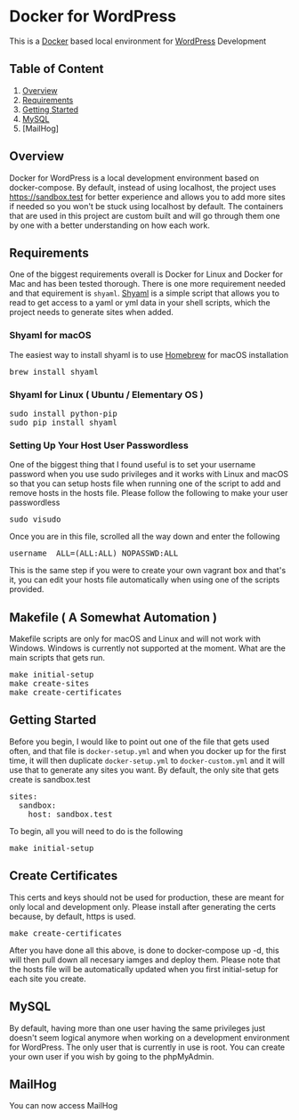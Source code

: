 # Docker for WordPress
This is a [Docker](https://www.docker.com) based local environment for [WordPress](https://wordpress.org) Development

## Table of Content

1. [Overview](https://github.com/benlumia007/docker-for-wordpress#overview)
2. [Requirements](https://github.com/benlumia007/docker-for-wordpress#requirements)
3. [Getting Started](https://github.com/benlumia007/docker-for-wordpress#getting-started)
4. [MySQL](https://github.com/benlumia007/docker-for-wordpress#mysql)
5. [MailHog]

## Overview
Docker for WordPress is a local development environment based on docker-compose. By default, instead of using localhost, the project uses https://sandbox.test for better experience and allows you to add more sites if needed so you won't be stuck using localhost by default. The containers that are used in this project are custom built and will go through them one by one with a better understanding on how each work. 

## Requirements
One of the biggest requirements overall is Docker for Linux and Docker for Mac and has been tested thorough. There is one more requirement needed and that equirement is <code>shyaml</code>. [Shyaml](https://pypi.org/project/shyaml/) is a simple script that allows you to read to get access to a yaml or yml data in your shell scripts, which the project needs to generate sites when added. 

### Shyaml for macOS
The easiest way to install shyaml is to use [Homebrew](https://github.com/Homebrew/brew/) for macOS installation
<pre>
brew install shyaml
</pre>

### Shyaml for Linux ( Ubuntu / Elementary OS )
<pre>
sudo install python-pip
sudo pip install shyaml
</pre>

### Setting Up Your Host User Passwordless
One of the biggest thing that I found useful is to set your username password when you use sudo privileges and it works with Linux and macOS so that you can setup hosts file when running one of the script to add and remove hosts in the hosts file. Please follow the following to make your user passwordless
<pre>
sudo visudo
</pre>
Once you are in this file, scrolled all the way down and enter the following
<pre>
username  ALL=(ALL:ALL) NOPASSWD:ALL
</pre>
This is the same step if you were to create your own vagrant box and that's it, you can edit your hosts file automatically when using one of the scripts provided.

## Makefile ( A Somewhat Automation )
Makefile scripts are only for macOS and Linux and will not work with Windows. Windows is currently not supported at the moment. What are the main scripts that gets run.
<pre>
make initial-setup
make create-sites
make create-certificates
</pre>

## Getting Started
Before you begin, I would like to point out one of the file that gets used often, and that file is <code>docker-setup.yml</code> and when you docker up for the first time, it will then duplicate <code>docker-setup.yml</code> to <code>docker-custom.yml</code> and it will use that to generate any sites you want. By default, the only site that gets create is sandbox.test
<pre>
sites:
  sandbox:
    host: sandbox.test
</pre>
To begin, all you will need to do is the following
<pre>
make initial-setup
</pre>

## Create Certificates
This certs and keys should not be used for production, these are meant for only local and development only. Please install after generating the certs because, by default, https is used. 
<pre>
make create-certificates
</pre>

After you have done all this above, is done to docker-compose up -d, this will then pull down all necesary iamges and deploy them. Please note that the hosts file will be automatically updated when you first initial-setup for each site you create. 

## MySQL
By default, having more than one user having the same privileges just doesn't seem logical anymore when working on a development environment for WordPress. The only user that is currently in use is root. You can create your own user if you wish by going to the phpMyAdmin.

## MailHog
You can now access MailHog